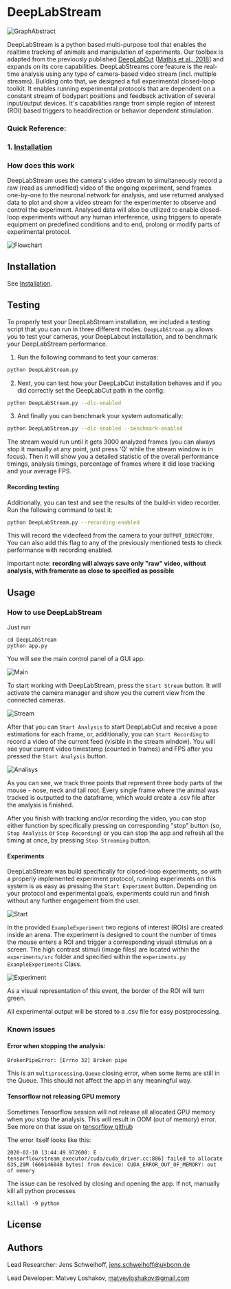 # DeepLabStream
![GraphAbstract](docs/GraphAbstract.png)

DeepLabStream is a python based multi-purpose tool that enables the realtime tracking of animals and manipulation of experiments.
Our toolbox is adapted from the previously published [DeepLabCut](https://github.com/AlexEMG/DeepLabCut) ([Mathis et al., 2018](https://www.nature.com/articles/s41593-018-0209-y)] and expands on its core capabilities.
DeepLabStreams core feature is the real-time analysis using any type of camera-based video stream (incl. multiple streams).  Building onto that, we designed a full experimental closed-loop toolkit. It enables running experimental protocols that are dependent on a constant stream of bodypart positions and feedback activation of several input/output devices. It's capabilities range from simple region of interest (ROI) based triggers to headdirection or behavior dependent stimulation.

### Quick Reference:
 
 ### 1. [Installation](utils/Installation.md)

 
### How does this work

DeepLabStream uses the camera's video stream to simultaneously record a raw (read as unmodified) video of the ongoing experiment,
send frames one-by-one to the neuronal network for analysis, and use returned analysed data to plot and show a video stream for the experimenter to observe and control the experiment.
Analysed data will also be utilized to enable closed-loop experiments without any human interference, using triggers to operate equipment on predefined conditions
and to end, prolong or modify parts of experimental protocol.

![Flowchart](docs/flowchart2.png)

## Installation

See [Installation](utils/Installation.md).

## Testing

To properly test your DeepLabStream installation, we included a testing script that you can run in three different modes. ```DeepLabStream.py``` allows you to test your cameras, your DeepLabcut installation,
and to benchmark your DeepLabStream performance.

1. Run the following command to test your cameras:
```bash
python DeepLabStream.py
```

2. Next, you can test how your DeepLabCut installation behaves and if you did correctly set the DeepLabCut path in the config:
```bash
python DeepLabStream.py --dlc-enabled
```

3. And finally you can benchmark your system automatically:
```bash
python DeepLabStream.py --dlc-enabled --benchmark-enabled
```
The stream would run until it gets 3000 analyzed frames (you can always stop it manually at any point, just press 'Q' while the stream window is in focus). 
Then it will show you a detailed statistic of the overall performance timings, analysis timings, percentage of frames where it did lose tracking and your average FPS.
 
#### Recording testing

Additionally, you can test and see the results of the build-in video recorder. Run the following command to test it:
```bash
python DeepLabStream.py --recording-enabled
```

This will record the videofeed from the camera to your `OUTPUT_DIRECTORY`. You can also add this flag to any of the previously mentioned tests to check performance with recording enabled.

Important note: **recording will always save only "raw" video, without analysis, with framerate as close to specified as possible**


## Usage

### How to use DeepLabStream

Just run 
```
cd DeepLabStream
python app.py
``` 

You will see the main control panel of a GUI app.

![Main](docs/screen_gui.png)

To start working with DeepLabStream, press the `Start Stream` button. It will activate the camera manager and show you the current view from the connected cameras.

![Stream](docs/screen_stream.png)

After that you can `Start Analysis` to start DeepLabCut and receive a pose estimations for each frame, or, additionally, you can `Start Recording` to record a
video of the current feed (visible in the stream window). You will see your current video timestamp (counted in frames) and FPS after you pressed the `Start Analysis` button.

![Analisys](docs/screen_analysis.png)

As you can see, we track three points that represent three body parts of the mouse - nose, neck and tail root.
Every single frame where the animal was tracked is outputted to the dataframe, which would create a .csv file after the analysis is finished.

After you finish with tracking and/or recording the video, you can stop either function by specifically pressing on corresponding "stop" button
(so, `Stop Analysis` or `Stop Recording`) or you can stop the app and refresh all the timing at once, by pressing `Stop Streaming` button.

#### Experiments

DeepLabStream was build specifically for closed-loop experiments, so with a properly implemented experiment protocol, running experiments on this system is as easy as 
pressing the `Start Experiment` button. Depending on your protocol and experimental goals, experiments could run and finish without any further engagement from the user.

![Start](docs/screen_exp_start.png)

In the provided `ExampleExperiment` two regions of interest (ROIs) are created inside an arena. The experiment is designed to count the number of times the mouse enters a ROI and trigger a corresponding visual stimulus on a screen.
The high contrast stimuli (image files) are located within the `experiments/src` folder and specified within the `experiments.py` `ExampleExperiments` Class.

![Experiment](docs/screen_exp.png)

As a visual representation of this event, the border of the ROI will turn green.

All experimental output will be stored to a .csv file for easy postprocessing.

### Known issues

#### Error when stopping the analysis:
```
BrokenPipeError: [Errno 32] Broken pipe
```

This is an `multiprocessing.Queue` closing error, when some items are still in the Queue.
This should not affect the app in any meaningful way.

#### Tensorflow not releasing GPU memory
Sometimes Tensorflow session will not release all allocated GPU memory when you stop the analysis. This will result in OOM (out of memory) error.
See more on that issue on [tensorflow github](https://github.com/tensorflow/tensorflow/issues/19731)

The error itself looks like this:
```
2020-02-10 13:44:49.972600: E tensorflow/stream_executor/cuda/cuda_driver.cc:806] failed to allocate 635,29M (666146048 bytes) from device: CUDA_ERROR_OUT_OF_MEMORY: out of memory
```

The issue can be resolved by closing and opening the app. If not, manually kill all python processes
```
killall -9 python
```

## License

## Authors
Lead Researcher: Jens Schweihoff, jens.schweihoff@ukbonn.de

Lead Developer: Matvey Loshakov, matveyloshakov@gmail.com
